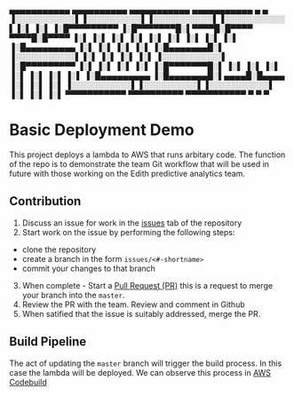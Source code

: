  ▄▄▄▄▄▄▄▄▄▄▄  ▄▄▄▄▄▄▄▄▄▄  ▄▄▄▄▄▄▄▄▄▄▄  ▄▄▄▄▄▄▄▄▄▄▄  ▄         ▄ 
▐░░░░░░░░░░░▌▐░░░░░░░░░░▌▐░░░░░░░░░░░▌▐░░░░░░░░░░░▌▐░▌       ▐░▌
▐░█▀▀▀▀▀▀▀▀▀ ▐░█▀▀▀▀▀▀▀█░▌▀▀▀▀█░█▀▀▀▀  ▀▀▀▀█░█▀▀▀▀ ▐░▌       ▐░▌
▐░▌          ▐░▌       ▐░▌    ▐░▌          ▐░▌     ▐░▌       ▐░▌
▐░█▄▄▄▄▄▄▄▄▄ ▐░▌       ▐░▌    ▐░▌          ▐░▌     ▐░█▄▄▄▄▄▄▄█░▌
▐░░░░░░░░░░░▌▐░▌       ▐░▌    ▐░▌          ▐░▌     ▐░░░░░░░░░░░▌
▐░█▀▀▀▀▀▀▀▀▀ ▐░▌       ▐░▌    ▐░▌          ▐░▌     ▐░█▀▀▀▀▀▀▀█░▌
▐░▌          ▐░▌       ▐░▌    ▐░▌          ▐░▌     ▐░▌       ▐░▌
▐░█▄▄▄▄▄▄▄▄▄ ▐░█▄▄▄▄▄▄▄█░▌▄▄▄▄█░█▄▄▄▄      ▐░▌     ▐░▌       ▐░▌
▐░░░░░░░░░░░▌▐░░░░░░░░░░▌▐░░░░░░░░░░░▌     ▐░▌     ▐░▌       ▐░▌
 ▀▀▀▀▀▀▀▀▀▀▀  ▀▀▀▀▀▀▀▀▀▀  ▀▀▀▀▀▀▀▀▀▀▀       ▀       ▀         ▀ 
 

# Basic Deployment Demo

This project deploys a lambda to AWS that runs arbitary code.  The function of the repo is to demonstrate the team Git workflow that will be used in future with those working on the Edith predictive analytics team.

## Contribution

1. Discuss an issue for work in the [issues](https://github.com/yanliu2/anzi-demo) tab of the repository
2. Start work on the issue by performing the following steps:
- clone the repository
- create a branch in the form `issues/<#-shortname>`
- commit your changes to that branch
3. When complete - Start a [Pull Request (PR)](https://github.com/yanliu2/anzi-demo/pulls)
this is a request to merge your branch into the `master`.
4. Review the PR with the team.  Review and comment in Github
5. When satified that the issue is suitably addressed, merge the PR.


## Build Pipeline
The act of updating the `master` branch will trigger the build process.  In this case the lambda will be deployed.  We can observe this process in [AWS Codebuild](https://incomplete)


